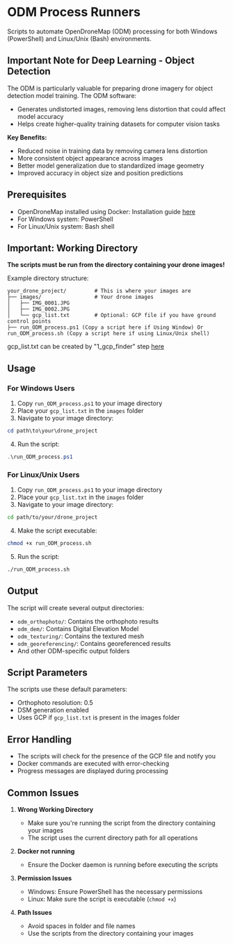 # ODM Process Runners

Scripts to automate OpenDroneMap (ODM) processing for both Windows (PowerShell) and Linux/Unix (Bash) environments.

## Important Note for Deep Learning - Object Detection

The ODM is particularly valuable for preparing drone imagery for object detection model training. The ODM software:
- Generates undistorted images, removing lens distortion that could affect model accuracy
- Helps create higher-quality training datasets for computer vision tasks

**Key Benefits:**
- Reduced noise in training data by removing camera lens distortion
- More consistent object appearance across images
- Better model generalization due to standardized image geometry
- Improved accuracy in object size and position predictions

## Prerequisites

- OpenDroneMap installed using Docker: Installation guide [here](https://github.com/OpenDroneMap/ODM)
- For Windows system: PowerShell
- For Linux/Unix system: Bash shell
  
## Important: Working Directory

**The scripts must be run from the directory containing your drone images!**

Example directory structure:
```
your_drone_project/         # This is where your images are
├── images/                 # Your drone images
│   ├── IMG_0001.JPG
│   ├── IMG_0002.JPG
│   └── gcp_list.txt        # Optional: GCP file if you have ground control points
├── run_ODM_process.ps1 (Copy a script here if Using Window) Or run_ODM_process.sh (Copy a script here if using Linux/Unix shell)
```
gcp_list.txt can be created by "1_gcp_finder" step [here](https://github.com/JacobWashburn-USDA/Ortho_to_image/tree/main/1_gcp_finder)

## Usage

### For Windows Users

1. Copy `run_ODM_process.ps1` to your image directory
2. Place your `gcp_list.txt` in the `images` folder
3. Navigate to your image directory:
```PowerShell
cd path\to\your\drone_project
```
4. Run the script:
```PowerShell
.\run_ODM_process.ps1
```

### For Linux/Unix Users

1. Copy `run_ODM_process.ps1` to your image directory
2. Place your `gcp_list.txt` in the `images` folder
3. Navigate to your image directory:
```bash
cd path/to/your/drone_project
```
4. Make the script executable:
```bash
chmod +x run_ODM_process.sh
```
5. Run the script:
```bash
./run_ODM_process.sh
```

## Output

The script will create several output directories:
- `odm_orthophoto/`: Contains the orthophoto results
- `odm_dem/`: Contains Digital Elevation Model
- `odm_texturing/`: Contains the textured mesh
- `odm_georeferencing/`: Contains georeferenced results
- And other ODM-specific output folders

## Script Parameters

The scripts use these default parameters:
- Orthophoto resolution: 0.5
- DSM generation enabled
- Uses GCP if `gcp_list.txt` is present in the images folder

## Error Handling

- The scripts will check for the presence of the GCP file and notify you
- Docker commands are executed with error-checking
- Progress messages are displayed during processing

## Common Issues

1. **Wrong Working Directory**
   - Make sure you're running the script from the directory containing your images
   - The script uses the current directory path for all operations

2. **Docker not running**
   - Ensure the Docker daemon is running before executing the scripts
   
3. **Permission Issues**
   - Windows: Ensure PowerShell has the necessary permissions
   - Linux: Make sure the script is executable (`chmod +x`)

4. **Path Issues**
   - Avoid spaces in folder and file names
   - Use the scripts from the directory containing your images
